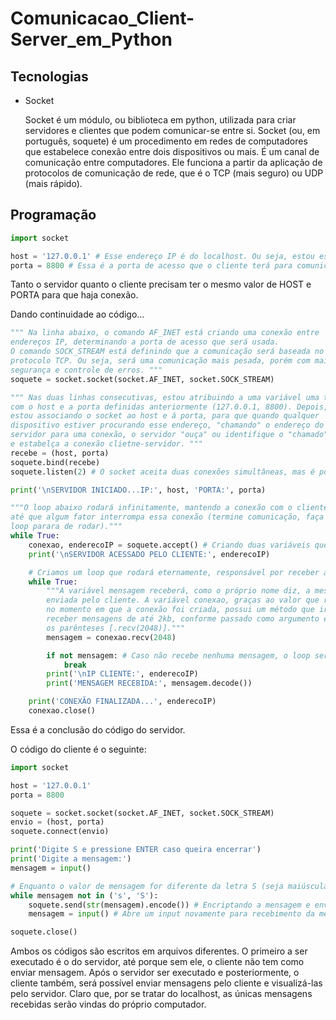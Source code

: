 # Comunicacao_Client-Server_em_Python
## Tecnologias

- Socket
    
    Socket é um módulo, ou biblioteca em python, utilizada para criar servidores e clientes que podem comunicar-se entre si. Socket (ou, em português, soquete) é um procedimento em redes de computadores que estabelece conexão entre dois dispositivos ou mais. É um canal de comunicação entre computadores. Ele funciona a partir da aplicação de protocolos de comunicação de rede, que é o TCP (mais seguro) ou UDP (mais rápido).
    

## Programação

```python
import socket

host = '127.0.0.1' # Esse endereço IP é do localhost. Ou seja, estou estabelecendo uma rede local ou intranet
porta = 8800 # Essa é a porta de acesso que o cliente terá para comunicar-se com meu servidor
```

Tanto o servidor quanto o cliente precisam ter o mesmo valor de HOST e PORTA para que haja conexão.

Dando continuidade ao código…

```python
""" Na linha abaixo, o comando AF_INET está criando uma conexão entre
endereços IP, determinando a porta de acesso que será usada.
O comando SOCK_STREAM está definindo que a comunicação será baseada no
protocolo TCP. Ou seja, será uma comunicação mais pesada, porém com maior
segurança e controle de erros. """
soquete = socket.socket(socket.AF_INET, socket.SOCK_STREAM)

""" Nas duas linhas consecutivas, estou atribuindo a uma variável uma tupla
com o host e a porta definidas anteriormente (127.0.0.1, 8800). Depois,
estou associando o socket ao host e á porta, para que quando qualquer
dispositivo estiver procurando esse endereço, "chamando" o endereço do
servidor para uma conexão, o servidor "ouça" ou identifique o "chamado"
e estabelça a conexão clietne-servidor. """
recebe = (host, porta)
soquete.bind(recebe)
soquete.listen(2) # O socket aceita duas conexões simultâneas, mas é possível aumentar.

print('\nSERVIDOR INICIADO...IP:', host, 'PORTA:', porta)

"""O loop abaixo rodará infinitamente, mantendo a conexão com o cliente,
até que algum fator interrompa essa conexão (termine comunicação, faça o
loop parara de rodar)."""
while True:
    conexao, enderecoIP = soquete.accept() # Criando duas variáveis que vai receber e aceitar a conexão do cliente. Uma delas conterá o IP do cliente.
    print('\nSERVIDOR ACESSADO PELO CLIENTE:', enderecoIP)

    # Criamos um loop que rodará eternamente, responsável por receber as mensagens do cliente
    while True:
        """A variável mensagem receberá, como o próprio nome diz, a mesagem
        enviada pelo cliente. A variável conexao, graças ao valor que recebeu
        no momento em que a conexão foi criada, possui um método que irá
        receber mensagens de até 2kb, conforme passado como argumento entre
        os parênteses [.recv(2048)]."""
        mensagem = conexao.recv(2048)

        if not mensagem: # Caso não recebe nenhuma mensagem, o loop será interrompido, parando a conexão
            break
        print('\nIP CLIENTE:', enderecoIP)
        print('MENSAGEM RECEBIDA:', mensagem.decode())

    print('CONEXÃO FINALIZADA...', enderecoIP)
    conexao.close()
```

Essa é a conclusão do código do servidor.

O código do cliente é o seguinte:

```python
import socket

host = '127.0.0.1'
porta = 8800

soquete = socket.socket(socket.AF_INET, socket.SOCK_STREAM)
envio = (host, porta)
soquete.connect(envio)

print('Digite S e pressione ENTER caso queira encerrar')
print('Digite a mensagem:')
mensagem = input()

# Enquanto o valor de mensagem for diferente da letra S (seja maiúscula ou minúscula), a conexão permanecerá (através do loop)
while mensagem not in ('s', 'S'):
    soquete.send(str(mensagem).encode()) # Encriptando a mensagem e enviando-a pela rede, garantindo que esteja no formato string
    mensagem = input() # Abre um input novamente para recebimento da mensagem

soquete.close()
```

Ambos os códigos são escritos em arquivos diferentes. O primeiro a ser executado é o do servidor, até porque sem ele, o cliente não tem como enviar mensagem. Após o servidor ser executado e posteriormente, o cliente também, será possível enviar mensagens pelo cliente e visualizá-las pelo servidor. Claro que, por se tratar do localhost, as únicas mensagens recebidas serão vindas do próprio computador.
